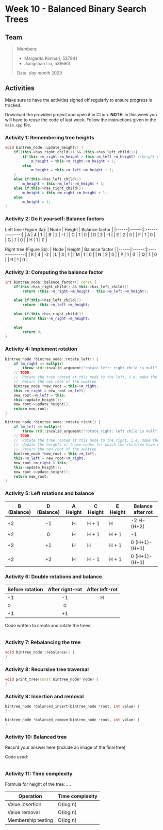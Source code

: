 # Week 10 - Balanced Binary Search Trees

## Team

>Members:
>
>- Margarita Konnari, 527941
>- Jiangshan Liu, 539663
>
> Date: *day* *month* 2023

## Activities

Make sure to have the activities signed off regularly to ensure progress is tracked.

Download the provided project and open it in CLion. **NOTE**: in this week you will have to reuse the code of last week. Follow the instructions given in the `main.cpp` file.

### Activity 1: Remembering tree heights

```cpp
void bintree_node::update_height() {
    if((this->has_right_child()) && (this->has_left_child()){
        if(this->m_right->m_height > this->m_left->m_height) //height of the right child is greater than the left
            m_height = this->m_right->m_height + 1;
        else
            m_height = this->m_left->m_height + 1;
    }
    else if(this->has_left_child())
        m_height = this->m_left->m_height + 1;
    else if(this->has_right_child())
        m_height = this->m_right->m_height + 1;
    else
        m_height = 1;
}
```

### Activity 2: Do it yourself: Balance factors

Left tree (Figure 3a):
| Node | Height | Balance factor |
|------|:------:|:--------------:|
| A    |    4   |        1       |
| B    |    2   |        -1      |
| C    |    1   |        0       |
| D    |    3   |       -1       |
| E    |    2   |        0       |
| F    |    1   |        0       |
| G    |    1   |        0       |
| H    |    1   |        0       |

Right tree (Figure 3b):
| Node | Height | Balance factor |
|------|:------:|:--------------:|
| K    |    4   |       -2       |
| L    |    3   |        1       |
| M    |    1   |        0       |
| N    |    2   |        0       |
| P    |    1   |        0       |
| Q    |    1   |        0       |
| R    |    1   |        0       |


### Activity 3: Computing the balance factor

```cpp
int bintree_node::balance_factor() const {
    if(this->has_right_child() && this->has_left_child()) 
        return (this->m_right->m_height - this->m_left->m_height);
        
    else if(this->has_left_child()) 
        return -this->m_left->m_height;
        
    else if(this->has_right_child())
        return this->m_right->m_height;
        
    else 
        return 0;
}
```

### Activity 4: Implement rotation

```cpp
bintree_node *bintree_node::rotate_left() {
    if (m_right == nullptr) 
        throw std::invalid_argument("rotate_left: right child is null");
    // TODO:
    //  Rotate the tree rooted at this node to the left, i.e. make the right child the new root
    //  Return the new root of the subtree
    bintree_node *new_root = this->m_right;
    this->m_right = new_root->m_left;
    new_root->m_left = this;
    this->update_height();
    new_root->update_height();
    return new_root;
}

bintree_node *bintree_node::rotate_right() {
    if (m_left == nullptr)
        throw std::invalid_argument("rotate_right: left child is null");
    // TODO:
    //  Rotate the tree rooted at this node to the right, i.e. make the left child the new root.
    //  Update the heights of those nodes for which the children have changed, in the right order.
    //  Return the new root of the subtree
    bintree_node *new_root = this->m_left;
    this->m_left = new_root->m_right;
    new_root->m_right = this;
    this->update_height();
    new_root->update_height();
    return new_root;
}
```

### Activity 5: Left rotations and balance

| B (Balance) | D (Balance) | A Height | C Height | E Height | Balance after rot | 
|-------------|:-----------:|:--------:|----------|----------|-------------------|
| +2          |      -1     |    H     |  H + 1   |    H     |       -2  H-(H+2) |
| +2          |      0      |    H     |  H + 1   |  H + 1   |       -1          |
| +2          |      +1     |    H     |    H     |  H + 1   |      0 (H+1)-(H+1)|
| +2          |      +2     |    H     |  H - 1   |  H + 1   |      0 (H+1)-(H+1)|

### Activity 6: Double rotations and balance

| Before rotation | After right-rot | After left-rot |
|-----------------|:---------------:|:--------------:|
| -1              |      -1         |       H        |
|  0              |      0          |                |
| +1              |      +1         |                |

Code written to create and rotate the trees:

```cpp
```

### Activity 7: Rebalancing the tree

```cpp
void bintree_node::rebalance() {  
}  
```

### Activity 8: Recursive tree traversal

```cpp
void print_tree(const bintree_node* node) {
}
```

### Activity 9: Insertion and removal

```cpp
bintree_node *balanced_insert(bintree_node *root, int value) {  
}

bintree_node *balanced_remove(bintree_node *root, int value) {
}
```

### Activity 10: Balanced tree

Record your answer here (include an image of the final tree)

Code used:

```cpp
```

### Activity 11: Time complexity

Formula for height of the tree: ....

|      Operation      | Time complexity |
| ------------------- | --------------- |
| Value insertion     | O(log n)        |
| Value removal       | O(log n)        |
| Membership testing  | O(log n)        |
